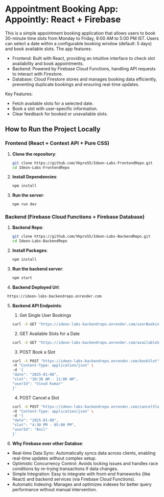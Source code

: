 # Appointment Booking App: Appointly: React + Firebase
This is a simple appointment booking application that allows users to book 30-minute time slots from Monday to Friday, 9:00 AM to 5:00 PM IST. Users can select a date within a configurable booking window (default: 5 days) and book available slots. The app features:

- Frontend: Built with React, providing an intuitive interface to check slot availability and book appointments.
- Backend: Powered by Firebase Cloud Functions, handling API requests to interact with Firestore.
- Database: Cloud Firestore stores and manages booking data efficiently, preventing duplicate bookings and ensuring real-time updates.

Key Features:
- Fetch available slots for a selected date.
- Book a slot with user-specific information.
- Clear feedback for booked or unavailable slots.


## How to Run the Project Locally
### Frontend (React + Context API + Pure CSS)
1. **Clone the repository**:
   ```bash
   git clone https://github.com/Vkpro55/Ideon-Labs-FrontendRepo.git
   cd Ideon-Labs-FrontendRepo
   ```

2. **Install Dependencies**:
   ```bash
   npm install
   ```

3. **Run the server**:
   ```bash
   npm run dev
   ```


### Backend (Firebase Cloud Functions + Firebase Database)

1. **Backend Repo**:
   ```bash
   git clone https://github.com/Vkpro55/Ideon-Labs-BackendRepo.git
   cd Ideon-Labs-BackendRepo
   ```
   
3. **Install Packages**:
   ```bash
   npm install
   ```
3. **Run the backend server**:
   ```bash
   npm start
   ```
4.  **Backend Deployed Url**:
   ```bash
    https://ideon-labs-backendrepo.onrender.com
   ```
5. **Backend API Endpoints**:
   1. Get Single User Bookings
   ```bash
   curl -X GET "https://ideon-labs-backendrepo.onrender.com/userBookings?userId=Vinod%20Kumar"
   ```
   2. GET Available Slots for a Date
   ```bash
   curl -X GET "https://ideon-labs-backendrepo.onrender.com/availableSlots?date=2025-01-08"
   ```
   3. POST Book a Slot
   ```bash
   curl -X POST "https://ideon-labs-backendrepo.onrender.com/bookSlot" \
   -H "Content-Type: application/json" \
   -d '{
   "date": "2025-01-08",
   "slot": "10:30 AM - 11:00 AM",
   "userId": "Vinod Kumar"
   }'
   ```
   4. POST Cancel a Slot
   ```bash
   curl -X POST "https://ideon-labs-backendrepo.onrender.com/cancelSlot" \
   -H "Content-Type: application/json" \
   -d '{
   "date": "2025-01-08",
   "slot": "4:30 PM - 05:00 PM",
   "userId": "Anil"
   }'
   ```

6. **Why Firebase over other Databse**:
- Real-time Data Sync: Automatically syncs data across clients, enabling real-time updates without complex setup.
- Optimistic Concurrency Control: Avoids locking issues and handles race conditions by re-trying transactions if data changes.
- Simple Integration: Easy to integrate with front-end frameworks (like React) and backend services (via Firebase Cloud Functions).
- Automatic Indexing: Manages and optimizes indexes for better query performance without manual intervention.

   
